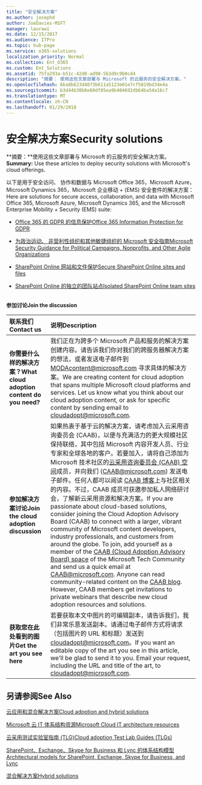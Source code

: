```yaml
---
title: "安全解决方案"
ms.author: josephd
author: JoeDavies-MSFT
manager: laurawi
ms.date: 12/15/2017
ms.audience: ITPro
ms.topic: hub-page
ms.service: o365-solutions
localization_priority: Normal
ms.collection: Ent_O365
ms.custom: Ent_Solutions
ms.assetid: 75fa293a-b51c-42d0-ad90-5b3d9c9b0cd4
description: "摘要： 使用这些文章部署与 Microsoft 的云服务的安全解决方案。"
ms.openlocfilehash: 6ba8b623d4073b611a5123e01e7cf5819bd34e4a
ms.sourcegitcommit: b3d44b30b6e60df85ea9b404692db64ba54a16c7
ms.translationtype: MT
ms.contentlocale: zh-CN
ms.lasthandoff: 01/29/2018
---
```

# <a name="security-solutions"></a><span data-ttu-id="5a969-103">安全解决方案</span><span class="sxs-lookup"><span data-stu-id="5a969-103">Security solutions</span></span>

 <span data-ttu-id="5a969-104">**摘要：**使用这些文章部署与 Microsoft 的云服务的安全解决方案。</span><span class="sxs-lookup"><span data-stu-id="5a969-104">**Summary:** Use these articles to deploy security solutions with Microsoft's cloud offerings.</span></span>
  
<span data-ttu-id="5a969-105">以下是用于安全访问、 协作和数据与 Microsoft Office 365，Microsoft Azure，Microsoft Dynamics 365，Microsoft 企业移动 + (EMS) 安全套件的解决方案：</span><span class="sxs-lookup"><span data-stu-id="5a969-105">Here are solutions for secure access, collaboration, and data with Microsoft Office 365, Microsoft Azure, Microsoft Dynamics 365, and the Microsoft Enterprise Mobility + Security (EMS) suite:</span></span>

- [<span data-ttu-id="5a969-106">Office 365 的 GDPR 的信息保护</span><span class="sxs-lookup"><span data-stu-id="5a969-106">Office 365 Information Protection for GDPR</span></span>](office-365-information-protection-for-gdpr.md)
  
- [<span data-ttu-id="5a969-107">为政治运动、 非营利性组织和其他敏捷组织的 Microsoft 安全指南</span><span class="sxs-lookup"><span data-stu-id="5a969-107">Microsoft Security Guidance for Political Campaigns, Nonprofits, and Other Agile Organizations</span></span>](microsoft-security-guidance-for-political-campaigns-nonprofits-and-other-agile-o.md)
    
- [<span data-ttu-id="5a969-108">SharePoint Online 网站和文件保护</span><span class="sxs-lookup"><span data-stu-id="5a969-108">Secure SharePoint Online sites and files</span></span>](secure-sharepoint-online-sites-and-files.md)
    
- [<span data-ttu-id="5a969-109">SharePoint Online 的独立的团队站点</span><span class="sxs-lookup"><span data-stu-id="5a969-109">Isolated SharePoint Online team sites</span></span>](isolated-sharepoint-online-team-sites.md)
<br/><br/>
    
<span data-ttu-id="5a969-110">**参加讨论**</span><span class="sxs-lookup"><span data-stu-id="5a969-110">**Join the discussion**</span></span>

|<span data-ttu-id="5a969-111">**联系我们**</span><span class="sxs-lookup"><span data-stu-id="5a969-111">**Contact us**</span></span>|<span data-ttu-id="5a969-112">**说明**</span><span class="sxs-lookup"><span data-stu-id="5a969-112">**Description**</span></span>|
|:-----|:-----|
|<span data-ttu-id="5a969-113">**你需要什么样的解决方案？**</span><span class="sxs-lookup"><span data-stu-id="5a969-113">**What cloud adoption content do you need?**</span></span> <br/> |<span data-ttu-id="5a969-p101">我们正在为跨多个 Microsoft 产品和服务的解决方案创建内容。请告诉我们你对我们的跨服务器解决方案的想法，或者发送电子邮件到 [MODAcontent@microsoft.com](mailto:cloudadopt@microsoft.com?Subject=[Cloud%20Adoption%20Content%20Feedback]:%20) 寻求具体的解决方案。</span><span class="sxs-lookup"><span data-stu-id="5a969-p101">We are creating content for cloud adoption that spans multiple Microsoft cloud platforms and services. Let us know what you think about our cloud adoption content, or ask for specific content by sending email to [cloudadopt@microsoft.com](mailto:cloudadopt@microsoft.com?Subject=[Cloud%20Adoption%20Content%20Feedback]:%20).  </span></span><br/> |
|<span data-ttu-id="5a969-116">**参加解决方案讨论**</span><span class="sxs-lookup"><span data-stu-id="5a969-116">**Join the cloud adoption discussion**</span></span> <br/> |<span data-ttu-id="5a969-p102">如果热衷于基于云的解决方案，请考虑加入云采用咨询委员会 (CAAB)，以便与充满活力的更大规模社区保持联络，其中包括 Microsoft 内容开发人员、行业专家和全球各地的客户。若要加入，请将自己添加为 Microsoft 技术社区的[云采用咨询委员会 (CAAB) 空间](https://aka.ms/caab)成员，并向我们 ([CAAB@microsoft.com](mailto:caab@microsoft.com?Subject=I%20just%20joined%20the%20Cloud%20Adoption%20Advisory%20Board!)) 发送电子邮件。任何人都可以阅读 [CAAB 博客](https://blogs.technet.com/b/solutions_advisory_board/)上与社区相关的内容。不过，CAAB 成员可获邀参加私人网络研讨会，了解新云采用资源和解决方案。</span><span class="sxs-lookup"><span data-stu-id="5a969-p102">If you are passionate about cloud-based solutions, consider joining the Cloud Adoption Advisory Board (CAAB) to connect with a larger, vibrant community of Microsoft content developers, industry professionals, and customers from around the globe. To join, add yourself as a member of the [CAAB (Cloud Adoption Advisory Board) space](https://aka.ms/caab) of the Microsoft Tech Community and send us a quick email at [CAAB@microsoft.com](mailto:caab@microsoft.com?Subject=I%20just%20joined%20the%20Cloud%20Adoption%20Advisory%20Board!). Anyone can read community-related content on the [CAAB blog](https://blogs.technet.com/b/solutions_advisory_board/). However, CAAB members get invitations to private webinars that describe new cloud adoption resources and solutions.  </span></span><br/> |
|<span data-ttu-id="5a969-120">**获取您在此处看到的图片**</span><span class="sxs-lookup"><span data-stu-id="5a969-120">**Get the art you see here**</span></span> <br/> |<span data-ttu-id="5a969-p103">若要获取本文中图片的可编辑副本，请告诉我们，我们非常乐意发送副本。请通过电子邮件方式将请求（包括图片的 URL 和标题）发送到 [cloudadopt@microsoft.com](mailto:cloudadopt@microsoft.com?subject=[Art%20Request]:%20)。</span><span class="sxs-lookup"><span data-stu-id="5a969-p103">If you want an editable copy of the art you see in this article, we'll be glad to send it to you. Email your request, including the URL and title of the art, to [cloudadopt@microsoft.com](mailto:cloudadopt@microsoft.com?subject=[Art%20Request]:%20).  </span></span><br/> |
   
## <a name="see-also"></a><span data-ttu-id="5a969-123">另请参阅</span><span class="sxs-lookup"><span data-stu-id="5a969-123">See Also</span></span>

[<span data-ttu-id="5a969-124">云应用和混合解决方案</span><span class="sxs-lookup"><span data-stu-id="5a969-124">Cloud adoption and hybrid solutions</span></span>](cloud-adoption-and-hybrid-solutions.md)
  
[<span data-ttu-id="5a969-125">Microsoft 云 IT 体系结构资源</span><span class="sxs-lookup"><span data-stu-id="5a969-125">Microsoft Cloud IT architecture resources</span></span>](microsoft-cloud-it-architecture-resources.md)
  
[<span data-ttu-id="5a969-126">云采用测试实验室指南 (TLG)</span><span class="sxs-lookup"><span data-stu-id="5a969-126">Cloud adoption Test Lab Guides (TLGs)</span></span>](cloud-adoption-test-lab-guides-tlgs.md)
  
[<span data-ttu-id="5a969-127">SharePoint、Exchange、Skype for Business 和 Lync 的体系结构模型</span><span class="sxs-lookup"><span data-stu-id="5a969-127">Architectural models for SharePoint, Exchange, Skype for Business, and Lync</span></span>](architectural-models-for-sharepoint-exchange-skype-for-business-and-lync.md)
  
[<span data-ttu-id="5a969-128">混合解决方案</span><span class="sxs-lookup"><span data-stu-id="5a969-128">Hybrid solutions</span></span>](hybrid-solutions.md)



